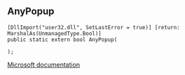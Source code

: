 ## AnyPopup

```
[DllImport("user32.dll", SetLastError = true)] [return: MarshalAs(UnmanagedType.Bool)]
public static extern bool AnyPopup(
   
);
```

[Microsoft documentation](https://docs.microsoft.com/en-us/windows/win32/api/winuser/nf-winuser-anypopup)
